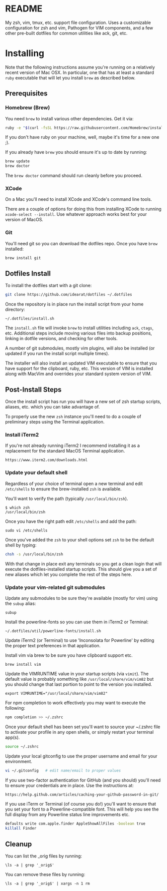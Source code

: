 # README


My zsh, vim, tmux, etc. support file configuration. Uses a customizable
configuration for zsh and vim, Pathogen for VIM components, and a few
other pre-built dotfiles for common utilities like ack, git, etc.

# Installing

Note that the following instructions assume you're running on a relatively
recent version of Mac OSX. In particular, one that has at least a standard
`ruby` executable that will let you install `brew` as described below.

## Prerequisites

### Homebrew (Brew)

You need `brew` to install various other dependencies. Get it via:

```bash
ruby -e "$(curl -fsSL https://raw.githubusercontent.com/Homebrew/install/master/install)"
```

If you don't have ruby on your machine, well, maybe it's time for a new one ;).

If you already have `brew` you should ensure it's up to date by running:

```bash
brew update
brew doctor
```

The `brew doctor` command should run cleanly before you proceed.

### XCode

On a Mac you'll need to install XCode and XCode's command line tools.

There are a couple of options for doing this from installing XCode to running `xcode-select --install`. Use whatever approach works best for your version of MacOS.

### Git

You'll need git so you can download the dotfiles repo. Once you have `brew`
installed:

```bash
brew install git
```

## Dotfiles Install

To install the dotfiles start with a git clone:

```bash
git clone https://github.com/idearat/dotfiles ~/.dotfiles
```

Once the repository is in place run the install script from your home directory:

```
~/.dotfiles/install.sh
```

The `install.sh` file will invoke `brew` to install utilities including `ack`,
`ctags`, etc. Additional steps include moving various files into backup
positions, linking in dotfile versions, and checking for other tools.

A number of git submodules, mostly vim plugins, will also be installed (or
updated if you run the install script multiple times).

The installer will also install an updated VIM executable to ensure that you
have support for the clipboard, ruby, etc. This version of VIM is installed
along with MacVim and overrides your standard system version of VIM.

## Post-Install Steps

Once the install script has run you will have a new set of zsh startup scripts,
aliases, etc. which you can take advantage of.

To properly use the new `zsh` instance you'll need to do a couple of preliminary
steps using the Terminal application.

### Install iTerm2

If you're not already running iTerm2 I recommend installing it as a replacement
for the standard MacOS Terminal application.

```
https://www.iterm2.com/downloads.html
```

### Update your default shell

Regardless of your choice of terminal open a new terminal and edit `/etc/shells`
to ensure the brew-installed `zsh` is available.

You'll want to verify the  path (typically `/usr/local/bin/zsh`).

```
$ which zsh
/usr/local/bin/zsh
```

Once you have the right path edit `/etc/shells` and add the path:

```
sudo vi /etc/shells
```

Once you've added the `zsh` to your shell options set `zsh` to be the default
shell by typing:

``` bash
chsh -s /usr/local/bin/zsh
```

With that change in place exit any terminals so you get a clean login that will
execute the dotfiles-installed startup scripts. This should give you a set of
new aliases which let you complete the rest of the steps here.

### Update your vim-related git submodules

Update any submodules to be sure they're available (mostly for vim) using the
`subup` alias:

```
subup
```

Install the powerline-fonts so you can use them in iTerm2 or Terminal:
```
~/.dotfiles/util/powerline-fonts/install.sh
```

Update iTerm2 (or Terminal) to use 'Inconsolata for Powerline' by editing the
proper text preferences in that application.


Install vim via brew to be sure you have clipboard support etc.
```
brew install vim
```

Update the VIMRUNTIME value in your startup scripts (via `vimit`). The default
value is probably something like `/usr/local/share/vim/vim82` but you should
change that last portion to point to the version you installed.
```
export VIMRUNTIME="/usr/local/share/vim/vim82"
```

For npm completion to work effectively you may want to execute the following:

```bash
npm completion >> ~/.zshrc
```

Once your default shell has been set you'll want to source your ~/.zshrc file to
activate your profile in any open shells, or simply restart your terminal app(s).

```bash
source ~/.zshrc
```

Update your local gitconfig to use the proper username and email for your
environment.

```bash
vi ~/.gitconfig   # edit name/email to proper values
```

If you use two-factor authentication for GitHub (and you should) you'll need to
ensure your credentials are in place. Use the instructions at:

```bash
https://help.github.com/articles/caching-your-github-password-in-git/
```

If you use iTerm or Terminal (of course you do!) you'll want to ensure that you
set your font to a Powerline-compatible font. This will help you see the full
display from any Powerline status line improvements etc.

```bash
defaults write com.apple.finder AppleShowAllFiles -boolean true
killall Finder
```

## Cleanup

You can list the _orig files by running:

    \ls -a | grep '_orig$'

You can remove these files by running:

    \ls -a | grep '_orig$' | xargs -n 1 rm


